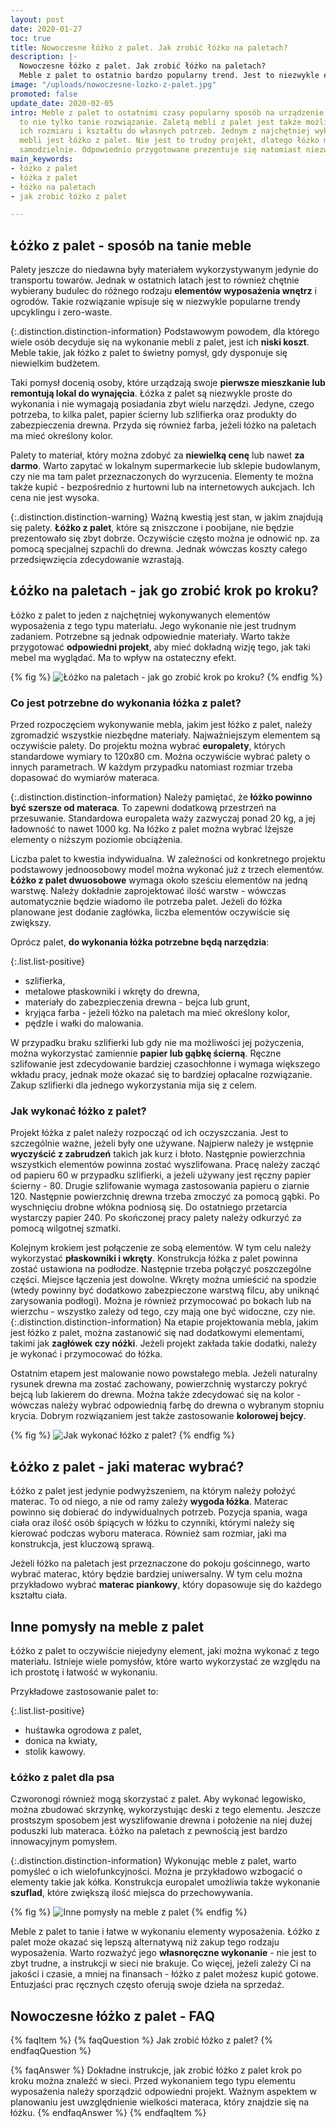 ```yaml
---
layout: post
date: 2020-01-27
toc: true
title: Nowoczesne łóżko z palet. Jak zrobić łóżko na paletach?
description: |-
  Nowoczesne łóżko z palet. Jak zrobić łóżko na paletach?
  Meble z palet to ostatnio bardzo popularny trend. Jest to niezwykle ekologiczny sposób na stylowe i tanie wyposażenie. Ciekawym pomysłem jest łóżko z palet.
image: "/uploads/nowoczesne-lozko-z-palet.jpg"
promoted: false
update_date: 2020-02-05
intro: Meble z palet to ostatnimi czasy popularny sposób na urządzenie wnętrz. Jest
  to nie tylko tanie rozwiązanie. Zaletą mebli z palet jest także możliwość dostosowania
  ich rozmiaru i kształtu do własnych potrzeb. Jednym z najchętniej wykorzystywanych
  mebli jest łóżko z palet. Nie jest to trudny projekt, dlatego łóżko można wykonać
  samodzielnie. Odpowiednio przygotowane prezentuje się natomiast niezwykle efektownie.
main_keywords:
- łóżko z palet
- łóżka z palet
- łóżko na paletach
- jak zrobić łóżko z palet

---
```

## Łóżko z palet - sposób na tanie meble

Palety jeszcze do niedawna były materiałem wykorzystywanym jedynie do transportu towarów. Jednak w ostatnich latach jest to również chętnie wybierany budulec do różnego rodzaju **elementów wyposażenia wnętrz** i ogrodów. Takie rozwiązanie wpisuje się w niezwykle popularne trendy upcyklingu i zero-waste.

{:.distinction.distinction-information}
Podstawowym powodem, dla którego wiele osób decyduje się na wykonanie mebli z palet, jest ich **niski koszt**. Meble takie, jak łóżko z palet to świetny pomysł, gdy dysponuje się niewielkim budżetem.

Taki pomysł docenią osoby, które urządzają swoje **pierwsze mieszkanie lub remontują lokal do wynajęcia**. Łóżka z palet są niezwykle proste do wykonania i nie wymagają posiadania zbyt wielu narzędzi. Jedyne, czego potrzeba, to kilka palet, papier ścierny lub szlifierka oraz produkty do zabezpieczenia drewna. Przyda się również farba, jeżeli łóżko na paletach ma mieć określony kolor.

Palety to materiał, który można zdobyć za **niewielką cenę** lub nawet **za darmo**. Warto zapytać w lokalnym supermarkecie lub sklepie budowlanym, czy nie ma tam palet przeznaczonych do wyrzucenia. Elementy te można także kupić - bezpośrednio z hurtowni lub na internetowych aukcjach. Ich cena nie jest wysoka.

{:.distinction.distinction-warning}
Ważną kwestią jest stan, w jakim znajdują się palety. **Łóżko z palet**, które są zniszczone i poobijane, nie będzie prezentowało się zbyt dobrze. Oczywiście często można je odnowić np. za pomocą specjalnej szpachli do drewna. Jednak wówczas koszty całego przedsięwzięcia zdecydowanie wzrastają.

## Łóżko na paletach - jak go zrobić krok po kroku?

Łóżko z palet to jeden z najchętniej wykonywanych elementów wyposażenia z tego typu materiału. Jego wykonanie nie jest trudnym zadaniem. Potrzebne są jednak odpowiednie materiały. Warto także przygotować **odpowiedni projekt**, aby mieć dokładną wizję tego, jak taki mebel ma wyglądać. Ma to wpływ na ostateczny efekt.

{% fig %}
![Łóżko na paletach - jak go zrobić krok po kroku?](/uploads/lozko-na-paletach-jak-go-zrobic-krok-po-kroku.jpg "Łóżko na paletach - jak go zrobić krok po kroku?")
{% endfig %}

### Co jest potrzebne do wykonania łóżka z palet?

Przed rozpoczęciem wykonywanie mebla, jakim jest łóżko z palet, należy zgromadzić wszystkie niezbędne materiały. Najważniejszym elementem są oczywiście palety. Do projektu można wybrać **europalety**, których standardowe wymiary to 120x80 cm. Można oczywiście wybrać palety o innych parametrach. W każdym przypadku natomiast rozmiar trzeba dopasować do wymiarów materaca.

{:.distinction.distinction-information}
Należy pamiętać, że **łóżko powinno być szersze od materaca**. To zapewni dodatkową przestrzeń na przesuwanie. Standardowa europaleta waży zazwyczaj ponad 20 kg, a jej ładowność to nawet 1000 kg. Na łóżko z palet można wybrać lżejsze elementy o niższym poziomie obciążenia.

Liczba palet to kwestia indywidualna. W zależności od konkretnego projektu podstawowy jednoosobowy model można wykonać już z trzech elementów. **Łóżko z palet dwuosobowe** wymaga około sześciu elementów na jedną warstwę. Należy dokładnie zaprojektować ilość warstw - wówczas automatycznie będzie wiadomo ile potrzeba palet. Jeżeli do łóżka planowane jest dodanie zagłówka, liczba elementów oczywiście się zwiększy.

Oprócz palet, **do wykonania łóżka potrzebne będą narzędzia**:

{:.list.list-positive}

* szlifierka,
* metalowe płaskowniki i wkręty do drewna,
* materiały do zabezpieczenia drewna - bejca lub grunt,
* kryjąca farba - jeżeli łóżko na paletach ma mieć określony kolor,
* pędzle i wałki do malowania.

W przypadku braku szlifierki lub gdy nie ma możliwości jej pożyczenia, można wykorzystać zamiennie **papier lub gąbkę ścierną**. Ręczne szlifowanie jest zdecydowanie bardziej czasochłonne i wymaga większego wkładu pracy, jednak może okazać się to bardziej opłacalne rozwiązanie. Zakup szlifierki dla jednego wykorzystania mija się z celem.

### Jak wykonać łóżko z palet?

Projekt łóżka z palet należy rozpocząć od ich oczyszczania. Jest to szczególnie ważne, jeżeli były one używane. Najpierw należy je wstępnie **wyczyścić z zabrudzeń** takich jak kurz i błoto. Następnie powierzchnia wszystkich elementów powinna zostać wyszlifowana. Pracę należy zacząć od papieru 60 w przypadku szlifierki, a jeżeli używany jest ręczny papier ścierny - 80. Drugie szlifowanie wymaga zastosowania papieru o ziarnie 120. Następnie powierzchnię drewna trzeba zmoczyć za pomocą gąbki. Po wyschnięciu drobne włókna podniosą się. Do ostatniego przetarcia wystarczy papier 240. Po skończonej pracy palety należy odkurzyć za pomocą wilgotnej szmatki.

Kolejnym krokiem jest połączenie ze sobą elementów. W tym celu należy wykorzystać **płaskowniki i wkręty**. Konstrukcja łóżka z palet powinna zostać ustawiona na podłodze. Następnie trzeba połączyć poszczególne części. Miejsce łączenia jest dowolne. Wkręty można umieścić na spodzie (wtedy powinny być dodatkowo zabezpieczone warstwą filcu, aby uniknąć zarysowania podłogi). Można je również przymocować po bokach lub na wierzchu - wszystko zależy od tego, czy mają one być widoczne, czy nie.
{:.distinction.distinction-information}
Na etapie projektowania mebla, jakim jest łóżko z palet, można zastanowić się nad dodatkowymi elementami, takimi jak **zagłówek czy nóżki**. Jeżeli projekt zakłada takie dodatki, należy je wykonać i przymocować do łóżka.

Ostatnim etapem jest malowanie nowo powstałego mebla. Jeżeli naturalny rysunek drewna ma zostać zachowany, powierzchnię wystarczy pokryć bejcą lub lakierem do drewna. Można także zdecydować się na kolor - wówczas należy wybrać odpowiednią farbę do drewna o wybranym stopniu krycia. Dobrym rozwiązaniem jest także zastosowanie **kolorowej bejcy**.

{% fig %}
![Jak wykonać łóżko z palet?](/uploads/jak-wykonac-lozko-z-palet.jpg "Jak wykonać łóżko z palet?")
{% endfig %}

## Łóżko z palet - jaki materac wybrać?

Łóżko z palet jest jedynie podwyższeniem, na którym należy położyć materac. To od niego, a nie od ramy zależy **wygoda łóżka**. Materac powinno się dobierać do indywidualnych potrzeb. Pozycja spania, waga ciała oraz ilość osób śpiących w łóżku to czynniki, którymi należy się kierować podczas wyboru materaca. Również sam rozmiar, jaki ma konstrukcja, jest kluczową sprawą.

Jeżeli łóżko na paletach jest przeznaczone do pokoju gościnnego, warto wybrać materac, który będzie bardziej uniwersalny. W tym celu można przykładowo wybrać **materac piankowy**, który dopasowuje się do każdego kształtu ciała.

## Inne pomysły na meble z palet

Łóżko z palet to oczywiście niejedyny element, jaki można wykonać z tego materiału. Istnieje wiele pomysłów, które warto wykorzystać ze względu na ich prostotę i łatwość w wykonaniu.

Przykładowe zastosowanie palet to:

{:.list.list-positive}

* huśtawka ogrodowa z palet,
* donica na kwiaty,
* stolik kawowy.

### Łóżko z palet dla psa

Czworonogi również mogą skorzystać z palet. Aby wykonać legowisko, można zbudować skrzynkę, wykorzystując deski z tego elementu. Jeszcze prostszym sposobem jest wyszlifowanie drewna i położenie na niej dużej poduszki lub materaca. Łóżko na paletach z pewnością jest bardzo innowacyjnym pomysłem.

{:.distinction.distinction-information}
Wykonując meble z palet, warto pomyśleć o ich wielofunkcyjności. Można je przykładowo wzbogacić o elementy takie jak kółka. Konstrukcja europalet umożliwia także wykonanie **szuflad**, które zwiększą ilość miejsca do przechowywania.

{% fig %}
![Inne pomysły na meble z palet](/uploads/inne-pomysly-na-meble-z-palet.jpg "Inne pomysły na meble z palet")
{% endfig %}

Meble z palet to tanie i łatwe w wykonaniu elementy wyposażenia. Łóżko z palet może okazać się lepszą alternatywą niż zakup tego rodzaju wyposażenia. Warto rozważyć jego **własnoręczne wykonanie** - nie jest to zbyt trudne, a instrukcji w sieci nie brakuje. Co więcej, jeżeli zależy Ci na jakości i czasie, a mniej na finansach - łóżko z palet możesz kupić gotowe. Entuzjaści prac ręcznych często oferują swoje dzieła na sprzedaż.

## Nowoczesne łóżko z palet - FAQ

{% faqItem %}
{% faqQuestion %}
Jak zrobić łóżko z palet?
{% endfaqQuestion %}

{% faqAnswer %}
Dokładne instrukcje, jak zrobić łóżko z palet krok po kroku można znaleźć w sieci. Przed wykonaniem tego typu elementu wyposażenia należy sporządzić odpowiedni projekt. Ważnym aspektem w planowaniu jest uwzględnienie wielkości materaca, który znajdzie się na łóżku.
{% endfaqAnswer %}
{% endfaqItem %}